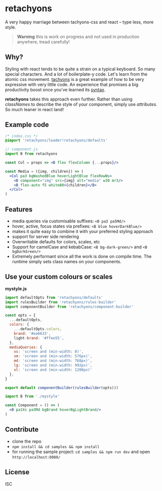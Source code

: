 # retachyons

A very happy marriage between tachyons-css and react – type less, more style.

> **Warning** this is work on progress and not used in production anywhere, tread carefully!

## Why?

Styling with react tends to be quite a strain on a typical keyboard. So many special characters. And a lot of boilerplate-y code.
Let's learn from the atomic css movement. [tachyons](http://tachyons.io/) is a great example of how to be very expressive with very little code. An experience that promises a big productivity boost once you've learned its [syntax](http://tachyons.io/docs/).

**retachyons** takes this approach even further. Rather than using _classNames_ to describe the style of your component, simply use _attributes_. So much leaner in react land!

## Example code

```css
/* index.css */
@import 'retachyons/loader!retachyons/defaults'
```

```jsx
// component.js
import B from retachyons

const Col = props => <B flex flexColumn {...props}/>

const Media = ({img, children}) => (
  <Col pa3 bgWashedBlue hoverLightBlue flexRowNs>
    <B component="img" src={img} alt="media" w30 mr3/>
    <B flex-auto f5 white80>{children}</B>
  </Col>
)
```

## Features

- media queries via customisable suffixes: `<B pa3 pa5Md/>`
- hover, active, focus states via prefixes: `<B blue hoverDarkBlue/>`
- makes it quite easy to combine it with your preferred styling approach
- support for server side rendering
- Overwritable defaults for colors, scales, etc
- Support for camelCase and kebabCase: `<B bg-dark-green/>` and `<B bgDarkGreen/>`
- Extremely performant since all the work is done on compile time. The runtime simply sets class names on your components.


## Use your custom colours or scales

**mystyle.js**

```js
import defaultOpts from 'retachyons/defaults'
import rulesBuilder from 'retachyons/rules-builder'
import componentBuilder from 'retachyons/component-builder'

const opts = {
  ...defaultOpts,
  colors: {
    ...defaultOpts.colors,
    brand: '#aa6633',
    light-brand: '#ffee55',
  },
  mediaQueries: {
    xs: 'screen and (min-width: 0)',
    sm: 'screen and (min-width: 576px)',
    md: 'screen and (min-width: 768px)',
    lg: 'screen and (min-width: 992px)',
    xl: 'screen and (min-width: 1200px)'
  },
}

export default componentBuilder(rulesBuilder(opts)))
```

```jsx
import B from './mystyle'

const Component = () => (
  <B pa1Xs pa3Md bgBrand hoverBgLightBrand/>
)
```

## Contribute

- clone the repo
- `npm install && cd samples && npm install`
- for running the sample project: `cd samples && npm run dev` and open `http://localhost:8080/`

## License

ISC
